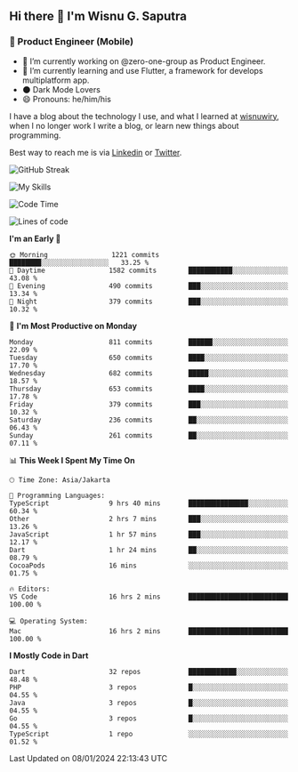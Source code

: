 ## Hi there 👋 I'm Wisnu G. Saputra

### :mobile_phone_off: Product Engineer (Mobile)

- 🔭 I’m currently working on @zero-one-group as Product Engineer.
- 🌱 I’m currently learning and use Flutter, a framework for develops multiplatform app.
- 🌑 Dark Mode Lovers
- 😄 Pronouns: he/him/his

I have a blog about the technology I use, and what I learned at [wisnuwiry](https://wisnuwiry.space/), when I no longer work I write a blog, or learn new things about programming.

Best way to reach me is via [Linkedin](https://www.linkedin.com/in/wisnu-saputra/) or [Twitter](https://twitter.com/wisnuwiry).

![GitHub Streak](https://streak-stats.demolab.com?user=wisnuwiry&theme=dark&hide_border=true)

![My Skills](https://skillicons.dev/icons?i=dart,flutter,kotlin,swift,go,js,css,neovim,git,linux&perline=5)

<!--START_SECTION:waka-->
![Code Time](http://img.shields.io/badge/Code%20Time-944%20hrs%2050%20mins-blue)

![Lines of code](https://img.shields.io/badge/From%20Hello%20World%20I%27ve%20Written-4.6%20million%20lines%20of%20code-blue)

**I'm an Early 🐤** 

```text
🌞 Morning                1221 commits        ████████░░░░░░░░░░░░░░░░░   33.25 % 
🌆 Daytime                1582 commits        ███████████░░░░░░░░░░░░░░   43.08 % 
🌃 Evening                490 commits         ███░░░░░░░░░░░░░░░░░░░░░░   13.34 % 
🌙 Night                  379 commits         ███░░░░░░░░░░░░░░░░░░░░░░   10.32 % 
```
📅 **I'm Most Productive on Monday** 

```text
Monday                   811 commits         ██████░░░░░░░░░░░░░░░░░░░   22.09 % 
Tuesday                  650 commits         ████░░░░░░░░░░░░░░░░░░░░░   17.70 % 
Wednesday                682 commits         █████░░░░░░░░░░░░░░░░░░░░   18.57 % 
Thursday                 653 commits         ████░░░░░░░░░░░░░░░░░░░░░   17.78 % 
Friday                   379 commits         ███░░░░░░░░░░░░░░░░░░░░░░   10.32 % 
Saturday                 236 commits         ██░░░░░░░░░░░░░░░░░░░░░░░   06.43 % 
Sunday                   261 commits         ██░░░░░░░░░░░░░░░░░░░░░░░   07.11 % 
```


📊 **This Week I Spent My Time On** 

```text
🕑︎ Time Zone: Asia/Jakarta

💬 Programming Languages: 
TypeScript               9 hrs 40 mins       ███████████████░░░░░░░░░░   60.34 % 
Other                    2 hrs 7 mins        ███░░░░░░░░░░░░░░░░░░░░░░   13.26 % 
JavaScript               1 hr 57 mins        ███░░░░░░░░░░░░░░░░░░░░░░   12.17 % 
Dart                     1 hr 24 mins        ██░░░░░░░░░░░░░░░░░░░░░░░   08.79 % 
CocoaPods                16 mins             ░░░░░░░░░░░░░░░░░░░░░░░░░   01.75 % 

🔥 Editors: 
VS Code                  16 hrs 2 mins       █████████████████████████   100.00 % 

💻 Operating System: 
Mac                      16 hrs 2 mins       █████████████████████████   100.00 % 
```

**I Mostly Code in Dart** 

```text
Dart                     32 repos            ████████████░░░░░░░░░░░░░   48.48 % 
PHP                      3 repos             █░░░░░░░░░░░░░░░░░░░░░░░░   04.55 % 
Java                     3 repos             █░░░░░░░░░░░░░░░░░░░░░░░░   04.55 % 
Go                       3 repos             █░░░░░░░░░░░░░░░░░░░░░░░░   04.55 % 
TypeScript               1 repo              ░░░░░░░░░░░░░░░░░░░░░░░░░   01.52 % 
```




 Last Updated on 08/01/2024 22:13:43 UTC
<!--END_SECTION:waka-->
